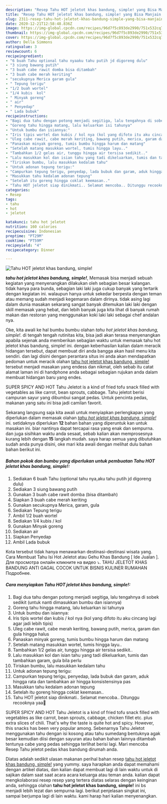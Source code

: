 ```yaml
---
description: "Resep Tahu HOT jeletot khas bandung, simple! yang Bisa Manjain Lidah"
title: "Resep Tahu HOT jeletot khas bandung, simple! yang Bisa Manjain Lidah"
slug: 2311-resep-tahu-hot-jeletot-khas-bandung-simple-yang-bisa-manjain-lidah
date: 2020-12-21T12:58:48.836Z
image: https://img-global.cpcdn.com/recipes/96d7f5c893de2990/751x532cq70/tahu-hot-jeletot-khas-bandung-simple-foto-resep-utama.jpg
thumbnail: https://img-global.cpcdn.com/recipes/96d7f5c893de2990/751x532cq70/tahu-hot-jeletot-khas-bandung-simple-foto-resep-utama.jpg
cover: https://img-global.cpcdn.com/recipes/96d7f5c893de2990/751x532cq70/tahu-hot-jeletot-khas-bandung-simple-foto-resep-utama.jpg
author: Della Simmons
ratingvalue: 3
reviewcount: 6
recipeingredient:
- "6 buah Tahu optional tahu nyaaku tahu putih jd digoreng dulu"
- "3 siung bawang putih"
- "3 buah cabe rawit domba bisa ditambah"
- "3 buah cabe merah keriting"
- "secukupnya Merica garam gula"
- " Tepung terigu"
- "1/2 buah wortel"
- "1/4 kubis  kol"
- " Minyak goreng"
- " air"
- " Penyedap"
- " Lada bubuk"
recipeinstructions:
- "Bagi dua tahu dengan potong menjadi segitiga, lalu tengahnya di sobek sedikit (untuk nanti dimasukkan bumbu dan isiannya)"
- "Goreng tahu hingga matang, lalu keluarkan isi tahunya"
- "Untuk bumbu dan isiannya:"
- "Iris tipis wortel dan kubis / kol nya (kol yang difoto itu aku cincang lagi agar jadi lebih tipis)"
- "Uleg cabe rawit, cabe merah keriting, bawang putih, merica, garam dan gula hingga halus"
- "Panaskan minyak goreng, tumis bumbu hingga harum dan matang"
- "Setelah matang masukkan wortel, tumis hingga layu.."
- "Tambahkan 1/2 gelas air, tunggu hingga air tersisa sedikit.."
- "Lalu masukkan kol dan isian tahu yang tadi dikeluarkan, tumis dan tambahkan garam, gula bila perlu"
- "Tiriskan bumbu, lalu masukkan kedalam tahu"
- "Untuk adonan tepung terigu:"
- "Campurkan tepung terigu, penyedap, lada bubuk dan garam, aduk hingga rata dan tambahkan air hingga konsistensinya pas"
- "Masukkan tahu kedalam adonan tepung"
- "Setelah itu goreng hingga coklat keemasan.."
- "Tahu HOT jeletot siap dinikmati.. Selamat mencoba.. Ditunggu recooknya yaa💜"
categories:
- Resep
tags:
- tahu
- hot
- jeletot

katakunci: tahu hot jeletot 
nutrition: 160 calories
recipecuisine: Indonesian
preptime: "PT29M"
cooktime: "PT59M"
recipeyield: "4"
recipecategory: Dinner

---
```



![Tahu HOT jeletot khas bandung, simple!](https://img-global.cpcdn.com/recipes/96d7f5c893de2990/751x532cq70/tahu-hot-jeletot-khas-bandung-simple-foto-resep-utama.jpg)

<b><i>tahu hot jeletot khas bandung, simple!</i></b>, Memasak bisa menjadi sebuah kegiatan yang menyenangkan dilakukan oleh sebagian besar kalangan. tidak hanya para bunda, sebagian laki laki juga cukup banyak yang tertarik dengan kegiatan ini. walaupun hanya untuk sekedar berpesta dengan teman atau memang sudah menjadi kegemaran dalam dirinya. tidak asing lagi dalam dunia masakan sekarang sangat banyak ditemukan laki laki dengan skill memasak yang hebat, dan lebih banyak juga kita lihat di banyak rumah makan dan restoran yang menggunakan koki laki laki sebagai chef andalan nya.

Oke, kita awali ke hal bumbu bumbu olahan <i>tahu hot jeletot khas bandung, simple!</i>. di tengah tengah rutinitas kita, bisa jadi akan terasa menyenangkan apabila sejenak anda memberikan sebagian waktu untuk memasak tahu hot jeletot khas bandung, simple! ini. dengan keberhasilan kalian dalam meracik hidangan tersebut, dapat membuat diri anda bangga akan hasil menu kita sendiri. dan lagi disini dengan perantara situs ini anda akan mendapatkan pedoman untuk meracik olahan <u>tahu hot jeletot khas bandung, simple!</u> tersebut menjadi masakan yang endess dan nikmat, oleh sebab itu catat alamat laman ini di handphone anda sebagai sebagian rujukan anda dalam membuat hidangan baru yang endes.

SUPER SPICY AND HOT Tahu Jeletot is a kind of fried tofu snack filled with vegetables as like carrot, bean sprouts, cabbage. Tahu jeletot berisi campuran sayur yang dibumbui sangat pedas. Untuk pencinta pedas, makanan yang satu ini bisa jadi camilan favorit.


Sekarang langsung saja kita awali untuk menyiapkan perlengkapan yang diperlukan dalam memasak olahan <u><i>tahu hot jeletot khas bandung, simple!</i></u> ini. setidaknya diperlukan <b>12</b> bahan bahan yang diperuntuk kan untuk masakan ini. biar nantinya dapat tercapai rasa yang enak dan sempurna. dan juga sisihkan waktu anda sesaat, sebab kalian akan memprosesnya kurang lebih dengan <b>15</b> langkah mudah. saya harap semua yang dibutuhkan sudah anda punya disini, oke mari kita awali dengan melihat dulu bahan bahan berikut ini.

<!--inarticleads1-->

##### Bahan pokok dan bumbu yang diperlukan untuk pembuatan Tahu HOT jeletot khas bandung, simple!:

1. Sediakan 6 buah Tahu (optional tahu nya,aku tahu putih jd digoreng dulu)
1. Sediakan 3 siung bawang putih
1. Gunakan 3 buah cabe rawit domba (bisa ditambah)
1. Siapkan 3 buah cabe merah keriting
1. Gunakan secukupnya Merica, garam, gula
1. Sediakan  Tepung terigu
1. Ambil 1/2 buah wortel
1. Sediakan 1/4 kubis / kol
1. Gunakan  Minyak goreng
1. Sediakan  air
1. Siapkan  Penyedap
1. Ambil  Lada bubuk


Kota tersebut tidak hanya menawarkan destinasi-destinasi wisata yang. Cara Membuat Tahu Isi Hot Jeletot atau Gehu Khas Bandung [ Ide Jualan ]. Для просмотра онлайн кликните на видео ⤵. TAHU JELETOT KHAS BANDUNG ANTI GAGAL COCOK UNTUK BISNIS KULINER RUMAHAN Подробнее. 

<!--inarticleads2-->

##### Cara menyiapkan Tahu HOT jeletot khas bandung, simple!:

1. Bagi dua tahu dengan potong menjadi segitiga, lalu tengahnya di sobek sedikit (untuk nanti dimasukkan bumbu dan isiannya)
1. Goreng tahu hingga matang, lalu keluarkan isi tahunya
1. Untuk bumbu dan isiannya:
1. Iris tipis wortel dan kubis / kol nya (kol yang difoto itu aku cincang lagi agar jadi lebih tipis)
1. Uleg cabe rawit, cabe merah keriting, bawang putih, merica, garam dan gula hingga halus
1. Panaskan minyak goreng, tumis bumbu hingga harum dan matang
1. Setelah matang masukkan wortel, tumis hingga layu..
1. Tambahkan 1/2 gelas air, tunggu hingga air tersisa sedikit..
1. Lalu masukkan kol dan isian tahu yang tadi dikeluarkan, tumis dan tambahkan garam, gula bila perlu
1. Tiriskan bumbu, lalu masukkan kedalam tahu
1. Untuk adonan tepung terigu:
1. Campurkan tepung terigu, penyedap, lada bubuk dan garam, aduk hingga rata dan tambahkan air hingga konsistensinya pas
1. Masukkan tahu kedalam adonan tepung
1. Setelah itu goreng hingga coklat keemasan..
1. Tahu HOT jeletot siap dinikmati.. Selamat mencoba.. Ditunggu recooknya yaa💜


SUPER SPICY AND HOT Tahu Jeletot is a kind of fried tofu snack filled with vegetables as like carrot, bean sprouts, cabbage, chicken fillet etc. plus extra slices of chili. That&#39;s why the taste is quite hot and spicy. However, this snacks has been very popular among. Sebenarnya Tahu Jeletot menggunakan tahu dengan isi kosong atau tahu sumedang bentuknya agak besar kemudian diisi dengan sayuran atau bahan bahan lainnya ditambah tentunya cabe yang pedas sehingga terlihat berisi lagi. Mari mencoba Resep Tahu jeletot pedas khas bandung dirumah anda. 

Diatas adalah sedikit ulasan makanan perihal bahan resep <u>tahu hot jeletot khas bandung, simple!</u> yang yummy. saya harapkan anda dapat memahami dengan artikel diatas, dan kalian dapat membuat lagi di lain waktu untuk di sajikan dalam saat saat acara acara keluarga atau teman anda. kalian dapat mengkolaborasi resep resep yang tertera diatas selaras dengan keinginan anda, sehingga olahan <b>tahu hot jeletot khas bandung, simple!</b> ini bs menjadi lebih lezat dan sempurna lagi. berikut penjelasan singkat ini, sampai berjumpa lagi di lain waktu. kami harap hari kalian menyenangkan.
